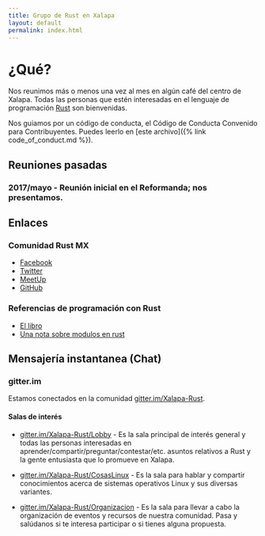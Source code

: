 ```yaml
---
title: Grupo de Rust en Xalapa
layout: default
permalink: index.html
---
```


# ¿Qué?

Nos reunimos más o menos una vez al mes en algún café del centro de
Xalapa.  Todas las personas que estén interesadas en el lenguaje de
programación [Rust](https://rust-lang.org) son bienvenidas.

Nos guiamos por un código de conducta, el Código de Conducta Convenido
para Contribuyentes.  Puedes leerlo en [este archivo]({% link code_of_conduct.md %}).

## Reuniones pasadas

### 2017/mayo - Reunión inicial en el Reformanda; nos presentamos.

## Enlaces

### Comunidad Rust MX

* [Facebook](https://www.facebook.com/groups/programadores.rustlang)
* [Twitter](https://twitter.com/rustlang_mx)
* [MeetUp](https://www.meetup.com/es-ES/Rust-MX/)
* [GitHub](https://github.com/rustmx)

### Referencias de programación con Rust

* [El libro](https://doc.rust-lang.org/book/)
* [Una nota sobre modulos en rust](https://medium.com/@artur.dev/modules-in-rust-68249e9894f6)

## Mensajería instantanea (Chat)

### gitter.im

Estamos conectados en la comunidad [gitter.im/Xalapa-Rust](https://gitter.im/Xalapa-Rust).

#### Salas de interés

* [gitter.im/Xalapa-Rust/Lobby](https://gitter.im/Xalapa-Rust/Lobby) - Es la sala principal de interés general y todas las personas interesadas en aprender/compartir/preguntar/contestar/etc. asuntos relativos a Rust y la gente entusiasta que lo promueve en Xalapa.

* [gitter.im/Xalapa-Rust/CosasLinux](https://gitter.im/Xalapa-Rust/CosasLinux) - Es la sala para hablar y compartir conocimientos acerca de sistemas operativos Linux y sus diversas variantes. 

* [gitter.im/Xalapa-Rust/Organizacion](https://gitter.im/Xalapa-Rust/Organizacion) - Es la sala para llevar a cabo la organización de eventos y recursos de nuestra comunidad. Pasa y salúdanos si te interesa participar o si tienes alguna propuesta.
